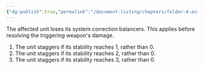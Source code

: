 ```yaml
---
{"dg-publish":true,"permalink":"/document-listing/chapters/folder-4-assembly/weapon-folder/damage-tags-folder/tag-emp-debilitations/debilitation-3/"}
---
```


The affected unit loses its system correction balancers. This applies before resolving the triggering weapon's damage.
1. The unit staggers if its stability reaches 1, rather than 0.
2. The unit staggers if its stability reaches 2, rather than 0.
3. The unit staggers if its stability reaches 3, rather than 0.